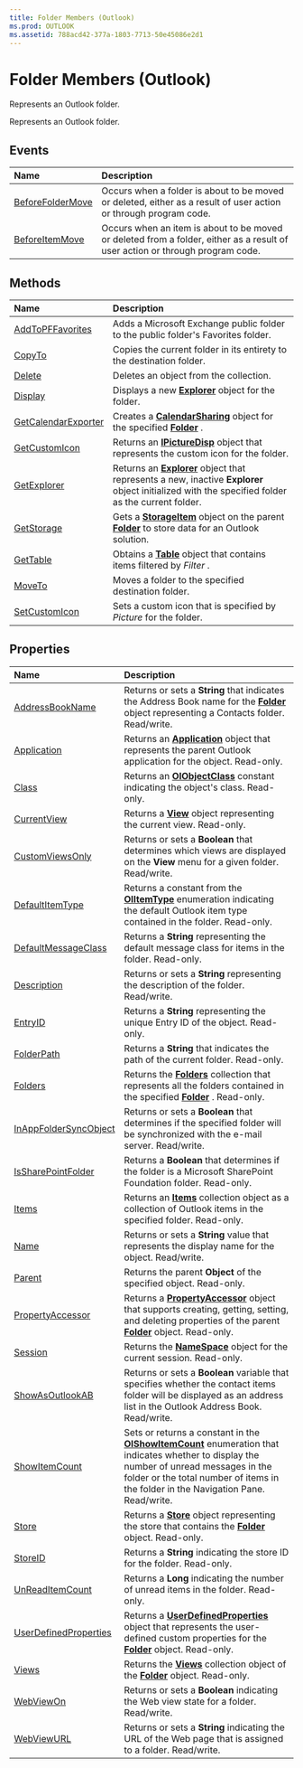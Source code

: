 ```yaml
---
title: Folder Members (Outlook)
ms.prod: OUTLOOK
ms.assetid: 788acd42-377a-1803-7713-50e45086e2d1
---
```



# Folder Members (Outlook)
Represents an Outlook folder.

Represents an Outlook folder.


## Events



|**Name**|**Description**|
|:-----|:-----|
|[BeforeFolderMove](folder-beforefoldermove-event-outlook.md)|Occurs when a folder is about to be moved or deleted, either as a result of user action or through program code. |
|[BeforeItemMove](folder-beforeitemmove-event-outlook.md)|Occurs when an item is about to be moved or deleted from a folder, either as a result of user action or through program code. |

## Methods



|**Name**|**Description**|
|:-----|:-----|
|[AddToPFFavorites](folder-addtopffavorites-method-outlook.md)|Adds a Microsoft Exchange public folder to the public folder's Favorites folder.|
|[CopyTo](folder-copyto-method-outlook.md)|Copies the current folder in its entirety to the destination folder. |
|[Delete](folder-delete-method-outlook.md)|Deletes an object from the collection.|
|[Display](folder-display-method-outlook.md)|Displays a new  **[Explorer](explorer-object-outlook.md)** object for the folder.|
|[GetCalendarExporter](folder-getcalendarexporter-method-outlook.md)|Creates a  **[CalendarSharing](calendarsharing-object-outlook.md)** object for the specified **[Folder](folder-object-outlook.md)** .|
|[GetCustomIcon](folder-getcustomicon-method-outlook.md)|Returns an  **[IPictureDisp](http://msdn.microsoft.com/en-us/library/ms680762%28VS.85%29.aspx)** object that represents the custom icon for the folder.|
|[GetExplorer](folder-getexplorer-method-outlook.md)|Returns an  **[Explorer](explorer-object-outlook.md)** object that represents a new, inactive **Explorer** object initialized with the specified folder as the current folder.|
|[GetStorage](folder-getstorage-method-outlook.md)|Gets a  **[StorageItem](storageitem-object-outlook.md)** object on the parent **[Folder](folder-object-outlook.md)** to store data for an Outlook solution.|
|[GetTable](folder-gettable-method-outlook.md)|Obtains a  **[Table](table-object-outlook.md)** object that contains items filtered by _Filter_ .|
|[MoveTo](folder-moveto-method-outlook.md)|Moves a folder to the specified destination folder.|
|[SetCustomIcon](folder-setcustomicon-method-outlook.md)|Sets a custom icon that is specified by  _Picture_ for the folder.|

## Properties



|**Name**|**Description**|
|:-----|:-----|
|[AddressBookName](folder-addressbookname-property-outlook.md)|Returns or sets a  **String** that indicates the Address Book name for the **[Folder](folder-object-outlook.md)** object representing a Contacts folder. Read/write.|
|[Application](folder-application-property-outlook.md)|Returns an  **[Application](application-object-outlook.md)** object that represents the parent Outlook application for the object. Read-only.|
|[Class](folder-class-property-outlook.md)|Returns an  **[OlObjectClass](olobjectclass-enumeration-outlook.md)** constant indicating the object's class. Read-only.|
|[CurrentView](folder-currentview-property-outlook.md)|Returns a  **[View](view-object-outlook.md)** object representing the current view. Read-only.|
|[CustomViewsOnly](folder-customviewsonly-property-outlook.md)|Returns or sets a  **Boolean** that determines which views are displayed on the **View** menu for a given folder. Read/write.|
|[DefaultItemType](folder-defaultitemtype-property-outlook.md)|Returns a constant from the  **[OlItemType](olitemtype-enumeration-outlook.md)** enumeration indicating the default Outlook item type contained in the folder. Read-only.|
|[DefaultMessageClass](folder-defaultmessageclass-property-outlook.md)|Returns a  **String** representing the default message class for items in the folder. Read-only.|
|[Description](folder-description-property-outlook.md)|Returns or sets a  **String** representing the description of the folder. Read/write.|
|[EntryID](folder-entryid-property-outlook.md)|Returns a  **String** representing the unique Entry ID of the object. Read-only.|
|[FolderPath](folder-folderpath-property-outlook.md)|Returns a  **String** that indicates the path of the current folder. Read-only.|
|[Folders](folder-folders-property-outlook.md)|Returns the  **[Folders](folders-object-outlook.md)** collection that represents all the folders contained in the specified **[Folder](folder-object-outlook.md)** . Read-only.|
|[InAppFolderSyncObject](folder-inappfoldersyncobject-property-outlook.md)|Returns or sets a  **Boolean** that determines if the specified folder will be synchronized with the e-mail server. Read/write.|
|[IsSharePointFolder](folder-issharepointfolder-property-outlook.md)|Returns a  **Boolean** that determines if the folder is a Microsoft SharePoint Foundation folder. Read-only.|
|[Items](folder-items-property-outlook.md)|Returns an  **[Items](items-object-outlook.md)** collection object as a collection of Outlook items in the specified folder. Read-only.|
|[Name](folder-name-property-outlook.md)|Returns or sets a  **String** value that represents the display name for the object. Read/write.|
|[Parent](folder-parent-property-outlook.md)|Returns the parent  **Object** of the specified object. Read-only.|
|[PropertyAccessor](folder-propertyaccessor-property-outlook.md)|Returns a  **[PropertyAccessor](propertyaccessor-object-outlook.md)** object that supports creating, getting, setting, and deleting properties of the parent **[Folder](folder-object-outlook.md)** object. Read-only.|
|[Session](folder-session-property-outlook.md)|Returns the  **[NameSpace](namespace-object-outlook.md)** object for the current session. Read-only.|
|[ShowAsOutlookAB](folder-showasoutlookab-property-outlook.md)|Returns or sets a  **Boolean** variable that specifies whether the contact items folder will be displayed as an address list in the Outlook Address Book. Read/write.|
|[ShowItemCount](folder-showitemcount-property-outlook.md)|Sets or returns a constant in the  **[OlShowItemCount](olshowitemcount-enumeration-outlook.md)** enumeration that indicates whether to display the number of unread messages in the folder or the total number of items in the folder in the Navigation Pane. Read/write.|
|[Store](folder-store-property-outlook.md)|Returns a  **[Store](store-object-outlook.md)** object representing the store that contains the **[Folder](folder-object-outlook.md)** object. Read-only.|
|[StoreID](folder-storeid-property-outlook.md)|Returns a  **String** indicating the store ID for the folder. Read-only.|
|[UnReadItemCount](folder-unreaditemcount-property-outlook.md)|Returns a  **Long** indicating the number of unread items in the folder. Read-only.|
|[UserDefinedProperties](folder-userdefinedproperties-property-outlook.md)|Returns a  **[UserDefinedProperties](userdefinedproperties-object-outlook.md)** object that represents the user-defined custom properties for the **[Folder](folder-object-outlook.md)** object. Read-only.|
|[Views](folder-views-property-outlook.md)|Returns the  **[Views](views-object-outlook.md)** collection object of the **[Folder](folder-object-outlook.md)** object. Read-only.|
|[WebViewOn](folder-webviewon-property-outlook.md)|Returns or sets a  **Boolean** indicating the Web view state for a folder. Read/write.|
|[WebViewURL](folder-webviewurl-property-outlook.md)|Returns or sets a  **String** indicating the URL of the Web page that is assigned to a folder. Read/write.|

